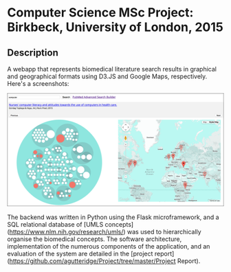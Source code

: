 # Computer Science MSc Project: Birkbeck, University of London, 2015
## Description
A webapp that represents biomedical literature search results in graphical and geographical formats using D3.JS and Google Maps, respectively. Here's a screenshots:

![Browser screenshot](https://github.com/agutteridge/Project/blob/master/Project%20Report/lib/images/screen1.png)

The backend was written in Python using the Flask microframework, and a SQL relational database of [UMLS concepts] (https://www.nlm.nih.gov/research/umls/) was used to hierarchically organise the biomedical concepts. The software architecture, implementation of the numerous components of the application, and an evaluation of the system are detailed in the [project report] (https://github.com/agutteridge/Project/tree/master/Project Report).
